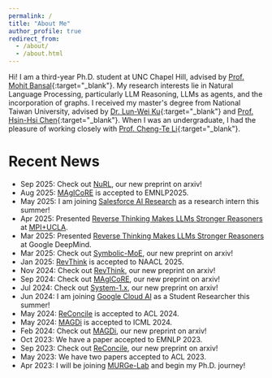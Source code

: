```yaml
---
permalink: /
title: "About Me"
author_profile: true
redirect_from: 
  - /about/
  - /about.html
---
```


Hi! I am a third-year Ph.D. student at UNC Chapel Hill, advised by [Prof. Mohit Bansal](https://www.cs.unc.edu/~mbansal/){:target="\_blank"}. My research interests lie in Natural Language Processing, particularly LLM Reasoning, LLMs as agents, and the incorporation of graphs. I received my master's degree from National Taiwan University, advised by [Dr. Lun-Wei Ku](https://www.iis.sinica.edu.tw/pages/lwku/index_zh.html){:target="\_blank"} and [Prof. Hsin-Hsi Chen](http://nlg.csie.ntu.edu.tw/advisor.php){:target="\_blank"}. When I was an undergraduate, I had the pleasure of working closely with [Prof. Cheng-Te Li](https://sites.google.com/view/chengteli/){:target="\_blank"}. 

# Recent News
- Sep 2025: Check out [NuRL](https://arxiv.org/abs/2509.25666), our new preprint on arxiv!
- Aug 2025: [MAgICoRE](https://arxiv.org/abs/2409.12147) is accepted to EMNLP2025.
- May 2025: I am joining [Salesforce AI Research](https://www.salesforceairesearch.com/) as a research intern this summer!
- Apr 2025: Presented [Reverse Thinking Makes LLMs Stronger Reasoners](https://arxiv.org/abs/2411.19865) at [MPI+UCLA](https://www.mis.mpg.de/events/series/math-machine-learning-seminar-mpi-mis-ucla).
- Mar 2025: Presented [Reverse Thinking Makes LLMs Stronger Reasoners](https://arxiv.org/abs/2411.19865) at Google DeepMind.
- Mar 2025: Check out [Symbolic-MoE](https://arxiv.org/abs/2503.05641), our new preprint on arxiv!
- Jan 2025: [RevThink](https://arxiv.org/abs/2411.19865) is accepted to NAACL 2025.
- Nov 2024: Check out [RevThink](https://arxiv.org/abs/2411.19865), our new preprint on arxiv!
- Sep 2024: Check out [MAgICoRE](https://arxiv.org/abs/2409.12147), our new preprint on arxiv!
- Jul 2024: Check out [System-1.x](https://arxiv.org/abs/2407.14414), our new preprint on arxiv!
- Jun 2024: I am joining [Google Cloud AI](https://research.google/teams/cloud-ai/) as a Student Researcher this summer!
- May 2024: [ReConcile](https://arxiv.org/pdf/2309.13007) is accepted to ACL 2024.
- May 2024: [MAGDi](https://arxiv.org/abs/2402.01620) is accepted to ICML 2024.
- Feb 2024:	Check out [MAGDi](https://arxiv.org/abs/2402.01620), our new preprint on arxiv!
- Oct 2023:	We have a paper accepted to EMNLP 2023.
- Sep 2023: Check out [ReConcile](https://arxiv.org/pdf/2309.13007), our new preprint on arxiv!
- May 2023:	We have two papers accepted to ACL 2023.
- Apr 2023:	I will be joining [MURGe-Lab](https://murgelab.cs.unc.edu/) and begin my Ph.D. journey!
